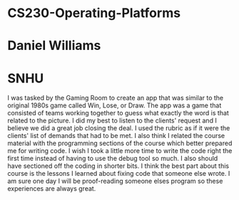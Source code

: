 # CS230-Operating-Platforms
# Daniel Williams
# SNHU

I was tasked by the Gaming Room to create an app that was similar to the original 1980s game called Win, Lose, or Draw. The app was a game that consisted of teams working together to guess what exactly the word is that related to the picture. I did my best to listen to the clients' request and I believe we did a great job closing the deal. I used the rubric as if it were the clients' list of demands that had to be met. I also think I related the course material with the programming sections of the course which better prepared me for writing code. I wish I took a little more time to write the code right the first time instead of having to use the debug tool so much. I also should have sectioned off the coding in shorter bits. I think the best part about this course is the lessons I learned about fixing code that someone else wrote. I am sure one day I will be proof-reading someone elses program so these experiences are always great. 
